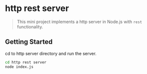 # http rest server
> This mini project implements a http server in Node.js with `rest` functionality.
## Getting Started

cd to http server directory and run the server.

```bash
cd http rest server
node index.js
```